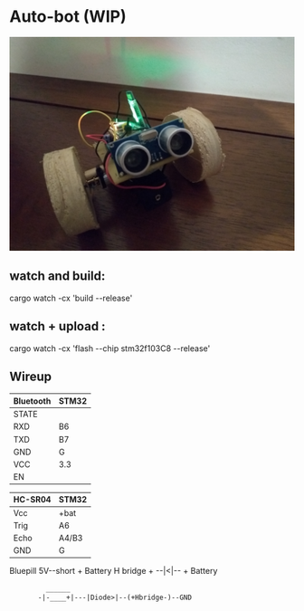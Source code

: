 # Auto-bot (WIP)

![alt tag](img.jpg)


## watch and build:
cargo watch -cx 'build --release'

## watch + upload :
cargo watch -cx 'flash --chip stm32f103C8 --release'


## Wireup


Bluetooth | STM32
-- | --
STATE | 
RXD   | B6
TXD   | B7
GND   | G
VCC   | 3.3
EN    | 


HC-SR04 | STM32
-- | --
Vcc     | +bat
Trig    | A6
Echo    | A4/B3
GND     | G


Bluepill 5V--short + Battery
H bridge + --|<|-- + Battery

```
         ______
       -|-____+|---|Diode>|--(+Hbridge-)--GND
     
   
```


